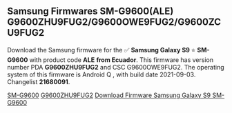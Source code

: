 <h2>Samsung Firmwares SM-G9600(ALE) G9600ZHU9FUG2/G9600OWE9FUG2/G9600ZCU9FUG2</h2>
Download the Samsung firmware for the ✅ <strong>Samsung Galaxy S9 </strong> ⭐ <strong>SM-G9600</strong> with product code <strong>ALE</strong> <strong> from Ecuador</strong>. This firmware has version number PDA <strong>G9600ZHU9FUG2</strong> and CSC G9600OWE9FUG2. The operating system of this firmware is Android Q , with build date 2021-09-03. Changelist <strong>21680091</strong>.


[SM-G9600](https://samfirm.shop/samsung/model/SM-G9600)
[G9600ZHU9FUG2](https://samfirm.shop/samsung/pda/G9600ZHU9FUG2)
[Download Firmware Samsung Galaxy S9 SM-G9600](https://samfirm.shop/samsung/firmware/452576)
